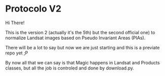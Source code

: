 # Protocolo V2

Hi There!

This is the version 2 (actually it's the 5th) but the second official one) to normalize Landsat images based on Pseudo Invariant Areas (PIAs).

There will be a lot to say but now we are just starting and this is a previate repo yet ;P

By now all that we can say is that Magic happens in Landsat and Products classes, but all the job is controled and done by download.py.
